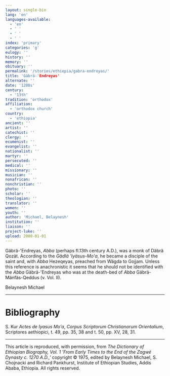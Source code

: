```yaml
---
layout: single-bio
lang: 'en'
languages-available:
  - 'en'
  - ' '
  - ' '
  - ' '
index: 'primary'
categories: 'g'
eulogy: ''
history: ''
memory: ''
obituary: ''
permalink: '/stories/ethiopia/gabra-endreyas/'
title: 'Gäbrä-'Endreyas'
alternate: ''
date: '1200s'
century:
  - '13th'
tradition: 'orthodox'
affiliation:
  - 'orthodox church'
country:
  - 'ethiopia'
ancient: ''
artist: ''
catechist: ''
clergy: ''
ecumenist: ''
evangelist: ''
nationalist: ''
martyr: ''
persecuted: ''
medical: ''
missionary: ''
musician: ''
nonafrican: ''
nonchristian: ''
photo: ''
scholar: ''
theologian: ''
translator: ''
women: ''
youth: ''
author: 'Michael, Belaynesh'
institution: ''
liaison: ''
project-luke: ''
upload: 2000-01-01
---
```



G&auml;br&auml;-'Endreyas, *Abba* (perhaps fl.13th century A.D.), was a monk of Däbrä Qozät. According to the *Gädlä 'Iyäsus-Mo'a*, he became a disciple of the saint and, with *Abba* Hezeqeyas, preached from Wägda to Gojjam. Unless this reference is anachronistic it seems that he should not be identified with the *Abba* Gäbrä-'Endreyas who was at the death-bed of *Abba* Gäbrä-Mänfäs-Qeddus (v. Vol. II).

Belaynesh Michael

---

# Bibliography

S. Kur *Actes de Iyasus Mo'a*, *Corpus Scriptorum Christianorum Orientalium*, Scriptores aethiopici, t. 49, pp. 35, 38 and t. 50, pp. XV, 28, 31.

---

This article is reproduced, with permission, from *The Dictionary of Ethiopian Biography, Vol. 1 'From Early Times to the End of the Zagwé Dynasty c. 1270 A.D.,'* copyright &copy; 1975, edited by Belaynesh Michael, S. Chojnacki and Richard Pankhurst, Institute of Ethiopian Studies, Addis Ababa, Ethiopia.  All rights reserved.